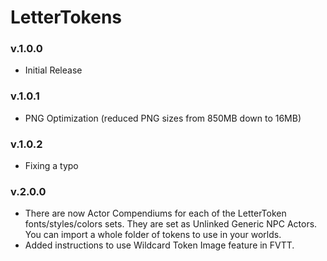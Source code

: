 # LetterTokens 

### v.1.0.0
 - Initial Release

### v.1.0.1
 - PNG Optimization (reduced PNG sizes from 850MB down to 16MB)

### v.1.0.2
 - Fixing a typo

### v.2.0.0
 - There are now Actor Compendiums for each of the LetterToken fonts/styles/colors sets. They are set as Unlinked Generic NPC Actors. You can import a whole folder of tokens to use in your worlds.
 - Added instructions to use Wildcard Token Image feature in FVTT.